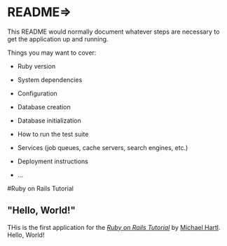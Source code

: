 # README=>

This README would normally document whatever steps are necessary to get the
application up and running.

Things you may want to cover:

* Ruby version

* System dependencies

* Configuration

* Database creation

* Database initialization

* How to run the test suite

* Services (job queues, cache servers, search engines, etc.)

* Deployment instructions

* ...

#Ruby on Rails Tutorial

## "Hello, World!"

THis is the first application for the  [*Ruby on Rails Tutorial*](http://www.railstutorial.org/) by [Michael Hartl](http://michaaelhartl.com). Hello, World!
